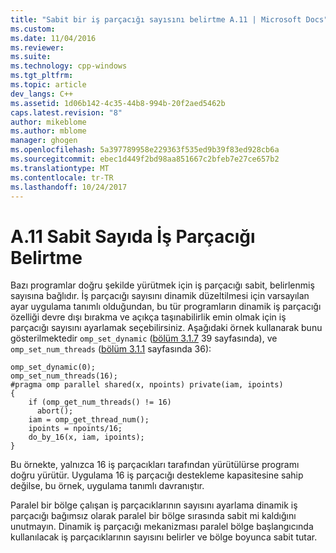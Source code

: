 ```yaml
---
title: "Sabit bir iş parçacığı sayısını belirtme A.11 | Microsoft Docs"
ms.custom: 
ms.date: 11/04/2016
ms.reviewer: 
ms.suite: 
ms.technology: cpp-windows
ms.tgt_pltfrm: 
ms.topic: article
dev_langs: C++
ms.assetid: 1d06b142-4c35-44b8-994b-20f2aed5462b
caps.latest.revision: "8"
author: mikeblome
ms.author: mblome
manager: ghogen
ms.openlocfilehash: 5a397789958e229363f535ed9b39f83ed928cb6a
ms.sourcegitcommit: ebec1d449f2bd98aa851667c2bfeb7e27ce657b2
ms.translationtype: MT
ms.contentlocale: tr-TR
ms.lasthandoff: 10/24/2017
---
```

# <a name="a11---specifying-a-fixed-number-of-threads"></a>A.11   Sabit Sayıda İş Parçacığı Belirtme
Bazı programlar doğru şekilde yürütmek için iş parçacığı sabit, belirlenmiş sayısına bağlıdır.  İş parçacığı sayısını dinamik düzeltilmesi için varsayılan ayar uygulama tanımlı olduğundan, bu tür programların dinamik iş parçacığı özelliği devre dışı bırakma ve açıkça taşınabilirlik emin olmak için iş parçacığı sayısını ayarlamak seçebilirsiniz. Aşağıdaki örnek kullanarak bunu gösterilmektedir `omp_set_dynamic` ([bölüm 3.1.7](../../parallel/openmp/3-1-7-omp-set-dynamic-function.md) 39 sayfasında), ve `omp_set_num_threads` ([bölüm 3.1.1](../../parallel/openmp/3-1-1-omp-set-num-threads-function.md) sayfasında 36):  
  
```  
omp_set_dynamic(0);  
omp_set_num_threads(16);  
#pragma omp parallel shared(x, npoints) private(iam, ipoints)  
{  
    if (omp_get_num_threads() != 16)   
      abort();  
    iam = omp_get_thread_num();  
    ipoints = npoints/16;  
    do_by_16(x, iam, ipoints);  
}  
```  
  
 Bu örnekte, yalnızca 16 iş parçacıkları tarafından yürütülürse programı doğru yürütür. Uygulama 16 iş parçacığı destekleme kapasitesine sahip değilse, bu örnek, uygulama tanımlı davranıştır.  
  
 Paralel bir bölge çalışan iş parçacıklarının sayısını ayarlama dinamik iş parçacığı bağımsız olarak paralel bir bölge sırasında sabit mi kaldığını unutmayın. Dinamik iş parçacığı mekanizması paralel bölge başlangıcında kullanılacak iş parçacıklarının sayısını belirler ve bölge boyunca sabit tutar.